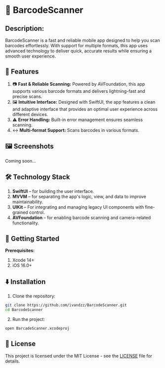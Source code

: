 # 📸 BarcodeScanner
## Description:
BarcodeScanner is a fast and reliable mobile app designed to help you scan barcodes effortlessly. With support for multiple formats, this app uses advanced technology to deliver quick, accurate results while ensuring a smooth user experience.

## 📲 Features
1. 📷 **Fast & Reliable Scanning:** Powered by AVFoundation, this app supports various barcode formats and delivers lightning-fast and precise scans.
2. 🖼️ **Intuitive Interface:** Designed with SwiftUI, the app features a clean and adaptive interface that provides an optimal user experience across different devices.
3. ⚠️ **Error Handling:** Built-in error management ensures seamless scanning.
4. ↔️ **Multi-format Support:** Scans barcodes in various formats.

## 🖼️ Screenshots
Coming soon...

## 🛠️ Technology Stack
1. **SwiftUI** – for building the user interface.
2. **MVVM** – for separating the app's logic, view, and data to improve maintainability.
3. **UIKit** – For integrating and managing legacy UI components with fine-grained control.
4. **AVFoundation** – for enabling barcode scanning and camera-related functionality.

## 🚀 Getting Started
**Prerequisites:**
1. Xcode 14+ 
2. iOS 16.0+

## ⬇️ Installation
1. Clone the repository:
```sh
git clone https://github.com/ivandzz/BarcodeScanner.git
cd BarcodeScanner
```
2. Run the project: <br>
```sh
open BarcadeScanner.xcodeproj
```

## 📄 License
This project is licensed under the MIT License - see the [LICENSE](./LICENSE) file for details.
